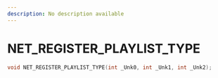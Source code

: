 ```yaml
---
description: No description available 
---
```


# NET_REGISTER_PLAYLIST_TYPE

```cpp
void NET_REGISTER_PLAYLIST_TYPE(int _Unk0, int _Unk1, int _Unk2);
```